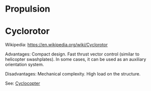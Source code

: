 Propulsion
==========

# Cyclorotor

Wikipedia: https://en.wikipedia.org/wiki/Cyclorotor

Advantages: Compact design. Fast thrust vector control (similar to helicopter swashplates).
In some cases, it can be used as an auxiliary orientation system.

Disadvantages: Mechanical complexity. High load on the structure.

See: [Cyclocopter](SUAV.Cyclocopter.md) 
